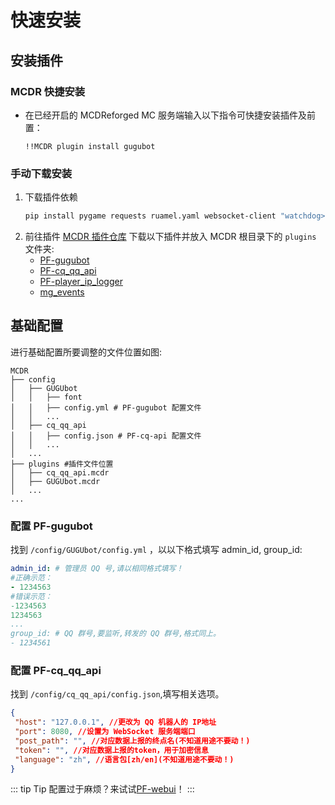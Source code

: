 # 快速安装

## 安装插件

### MCDR 快捷安装
- 在已经开启的 MCDReforged MC 服务端输入以下指令可快捷安装插件及前置：
   ```text
   !!MCDR plugin install gugubot
   ```
### 手动下载安装
1. 下载插件依赖
   ```bash
   pip install pygame requests ruamel.yaml websocket-client "watchdog>=5.0.2" "pathlib>=1.0.1"
   ```
2. 前往插件 [MCDR 插件仓库](https://mcdreforged.com/zh-CN/plugins) 下载以下插件并放入 MCDR 根目录下的 `plugins` 文件夹:
   - [PF-gugubot](https://mcdreforged.com/zh-CN/plugin/gugubot/)
   - [PF-cq_qq_api](https://mcdreforged.com/zh-CN/plugin/cq_qq_api)
   - [PF-player_ip_logger](https://mcdreforged.com/zh-CN/plugin/player_ip_logger)
   - [mg_events](https://mcdreforged.com/zh-CN/plugin/mg_events)

## 基础配置
   进行基础配置所要调整的文件位置如图:
   ```shell
   MCDR
   ├── config
   │   ├── GUGUbot
   │   │   ├── font
   │   │   ├── config.yml # PF-gugubot 配置文件
   │   │   ...
   │   ├── cq_qq_api
   │   │   ├── config.json # PF-cq-api 配置文件
   │   │   ...
   │   ...
   ├── plugins #插件文件位置
   │   ├── cq_qq_api.mcdr
   │   ├── GUGUbot.mcdr
   │   ...
   ...
   ```
   ### 配置 PF-gugubot
   找到 `/config/GUGUbot/config.yml` ，以以下格式填写 admin_id, group_id:
   ```yaml
   admin_id: # 管理员 QQ 号,请以相同格式填写！
   #正确示范：
   - 1234563
   #错误示范：
   -1234563
   1234563
   ...
   group_id: # QQ 群号,要监听,转发的 QQ 群号,格式同上。
   - 1234561
   ```

   ### 配置 PF-cq_qq_api 
   找到 `/config/cq_qq_api/config.json`,填写相关选项。
   ```json
   {
    "host": "127.0.0.1", //更改为 QQ 机器人的 IP地址
    "port": 8080, //设置为 WebSocket 服务端端口
    "post_path": "", //对应数据上报的终点名(不知道用途不要动！)
    "token": "", //对应数据上报的token，用于加密信息
    "language": "zh", //语言包[zh/en](不知道用途不要动！)
   }
   ```
   ::: tip Tip
   配置过于麻烦？来试试[PF-webui](/PF-webui/)！
   :::